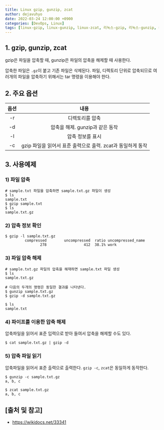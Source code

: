 ```yaml
---
title: Linux gzip, gunzip, zcat
author: dejavuhyo
date: 2022-03-24 12:00:00 +0900
categories: [DevOps, Linux]
tags: [linux-gzip, linux-gunzip, linux-zcat, 리눅스-gzip, 리눅스-gunzip, 리눅스-zcat]
---
```


## 1. gzip, gunzip, zcat
gzip은 파일을 압축할 때, gunzip은 파일의 압축을 해제할 때 사용한다.

압축한 파일은 `.gz`이 붙고 기존 파일은 삭제된다. 파일, 디렉토리 단위로 압축되므로 여러개의 파일을 압축하기 위해서는 tar 명령을 이용해야 한다.

## 2. 주요 옵션

| 옵션 | 내용 |
|:-----:|:-----:|
| -r | 디렉토리를 압축 |
| -d | 압축을 해제. gunzip과 같은 동작 |
| -l | 압축 정보를 표시 |
| -c | gzip 파일을 읽어서 표준 출력으로 출력. zcat과 동일하게 동작 |

## 3. 사용예제

### 1) 파일 압축

```shell
# sample.txt 파일을 압축하면 sample.txt.gz 파일이 생성
$ ls
sample.txt
$ gzip sample.txt
$ ls
sample.txt.gz
```

### 2) 압축 정보 확인

```shell
$ gzip -l sample.txt.gz
         compressed        uncompressed  ratio uncompressed_name
                278                 412  38.1% work
```

### 3) 파일 압축 해제

```shell
# sample.txt.gz 파일의 압축을 해재하면 sample.txt 파일 생성
$ ls
sample.txt.gz

# 다음의 두개의 명령은 동일한 결과를 나타낸다.
$ gunzip sample.txt.gz
$ gzip -d sample.txt.gz

$ ls
sample.txt
```

### 4) 파이프를 이용한 압축 해제
압축파일을 읽어서 표준 입력으로 받아 들여서 압축을 해제할 수도 있다.

```shell
$ cat sample.txt.gz | gzip -d
```

### 5) 압축 파일 읽기
압축파일을 읽어서 표준 출력으로 출력한다. `gzip -c`, `zcat`은 동일하게 동작한다.

```shell
$ gunzip -c sample.txt.gz
a, b, c

$ zcat sample.txt.gz
a, b, c
```

## [출처 및 참고]
* <https://wikidocs.net/33341>
